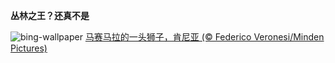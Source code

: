 
**丛林之王？还真不是**

![bing-wallpaper](https://www.bing.com/th?id=OHR.WorldLionDay_ZH-CN0525835107_1920x1080.jpg)
[马赛马拉的一头狮子，肯尼亚 (© Federico Veronesi/Minden Pictures)](https://www.bing.com/search?q=%E9%9D%9E%E6%B4%B2%E7%8B%AE&amp;form=hpcapt&amp;mkt=zh-cn)
  